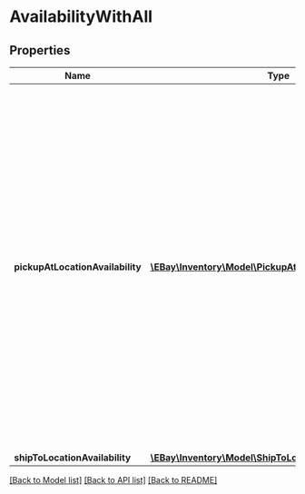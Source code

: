 # AvailabilityWithAll

## Properties
Name | Type | Description | Notes
------------ | ------------- | ------------- | -------------
**pickupAtLocationAvailability** | [**\EBay\Inventory\Model\PickupAtLocationAvailability[]**](PickupAtLocationAvailability.md) | This container consists of an array of one or more of the merchant&#x27;s physical stores where the inventory item is available for in-store pickup.&lt;br /&gt;&lt;br /&gt;The store ID, the quantity available, and the fulfillment time (how soon the item will be ready for pickup after the order occurs) are all returned in this container. | [optional] 
**shipToLocationAvailability** | [**\EBay\Inventory\Model\ShipToLocationAvailabilityWithAll**](ShipToLocationAvailabilityWithAll.md) |  | [optional] 

[[Back to Model list]](../../README.md#documentation-for-models) [[Back to API list]](../../README.md#documentation-for-api-endpoints) [[Back to README]](../../README.md)

